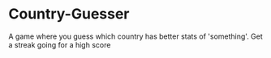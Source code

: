 # Country-Guesser
A game where you guess which country has better stats of 'something'. Get a streak going for a high score
